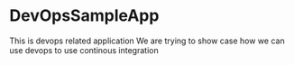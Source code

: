 # DevOpsSampleApp
This is devops related application
We are trying to show case how we can use devops to use continous integration 
